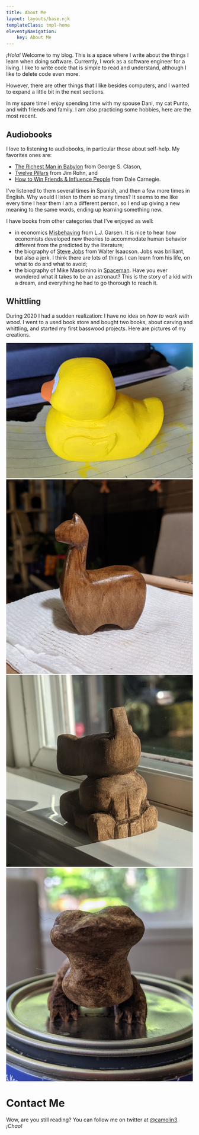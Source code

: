 ```yaml
---
title: About Me
layout: layouts/base.njk
templateClass: tmpl-home
eleventyNavigation:
    key: About Me
---
```

_¡Hola!_ Welcome to my blog. This is a space where I write about the things I learn when doing software. Currently, I work as a software engineer for a living. I like to write code that is simple to read and understand, although I like to delete code even more.

However, there are other things that I like besides computers, and I wanted to expand a little bit in the next sections.

In my spare time I enjoy spending time with my spouse Dani, my cat Punto, and with friends and family. I am also practicing some hobbies, here are the most recent.

## Audiobooks
I love to listening to audiobooks, in particular those about self-help. My favorites ones are:
- [The Richest Man in Babylon](https://www.audible.com/pd/B07JH58GK5) from George S. Clason,
- [Twelve Pillars](https://www.audible.com/pd/B07JH58GK5) from Jim Rohn, and
- [How to Win Friends & Influence People](https://www.audible.com/pd/B002V5BV96) from Dale Carnegie.

I've listened to them several times in Spanish, and then a few more times in English. Why would I listen to them so many times? It seems to me like every time I hear them I am a different person, so I end up giving a new meaning to the same words, ending up learning something new.

I have books from other categories that I've enjoyed as well:
- in economics [Misbehaving](https://www.audible.com/pd/B00VQTE4OC) from L.J. Garsen. It is nice to hear how economists developed new theories to accommodate human behavior different from the predicted by the literature;
- the biography of [Steve Jobs](https://www.audible.com/pd/B005V0QI82) from Walter Isaacson. Jobs was brilliant, but also a jerk. I think there are lots of things I can learn from his life, on what to do and what to avoid;
- the biography of Mike Massimino in [Spaceman](https://www.audible.com/pd/B01LZJWYUP). Have you ever wondered what it takes to be an astronaut? This is the story of a kid with a dream, and everything he had to go thorough to reach it.

## Whittling
During 2020 I had a sudden realization: I have no idea on _how to work with wood_. I went to a used book store and bought two books, about carving and whittling, and started my first basswood projects. Here are pictures of my creations.

![A "rubber duck" made of wood](/img/about/me/rubber-duck.jpg)
![A stylized llama](/img/about/me/llama.jpg)
![A sit elephant](/img/about/me/elephant.jpg)
![The salamander from Frozen 2](/img/about/me/salamander-frozen-2.jpg)


# Contact Me
Wow, are you still reading? You can follow me on twitter at [@camolin3](https://twitter.com/camolin3). _¡Chao!_
